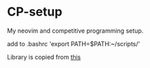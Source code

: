 # CP-setup
My neovim and competitive programming setup.

add to .bashrc
'export PATH=$PATH:~/scripts/'

Library is copied from [this](https://github.com/cp-sapienza)
